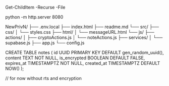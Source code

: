 Get-ChildItem -Recurse -File

python -m http.server 8080

NewPrivN/
├── .env.local
├── index.html
├── readme.md
└── src/
    ├── css/
    │   └── styles.css
    ├── html/
    │   └── messageURL.html
    └── js/
        ├── actions/
        │   ├── cryptoActions.js
        │   └── noteActions.js
        ├── services/
        │   └── supabase.js
        ├── app.js
        └── config.js


CREATE TABLE notes (
  id UUID PRIMARY KEY DEFAULT gen_random_uuid(),
  content TEXT NOT NULL,
  is_encrypted BOOLEAN DEFAULT FALSE,
  expires_at TIMESTAMPTZ NOT NULL,
  created_at TIMESTAMPTZ DEFAULT NOW()
);

// for now without rts and encryption

